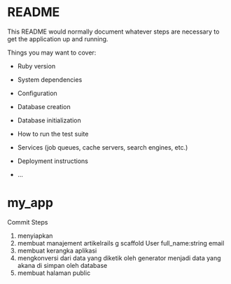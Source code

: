 # README

This README would normally document whatever steps are necessary to get the
application up and running.

Things you may want to cover:

* Ruby version

* System dependencies

* Configuration

* Database creation

* Database initialization

* How to run the test suite

* Services (job queues, cache servers, search engines, etc.)

* Deployment instructions

* ...
# my_app
Commit Steps
1. menyiapkan
2. membuat manajement artikelrails g scaffold User full_name:string email
3. membuat kerangka aplikasi
4. mengkonversi dari data yang diketik oleh generator menjadi data yang akana di simpan oleh database
5. membuat halaman public
